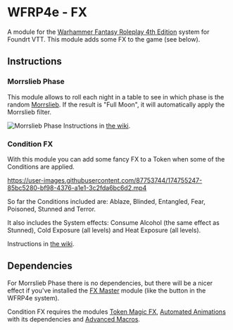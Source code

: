 # WFRP4e - FX

A module for the [Warhammer Fantasy Roleplay 4th Edition](https://foundryvtt.com/packages/wfrp4e) system for Foundrt VTT. This module adds some FX to the game (see below).

## Instructions

### Morrslieb Phase
This module allows to roll each night in a table to see in which phase is the random [Morrslieb](https://warhammerfantasy.fandom.com/wiki/Morrslieb). If the result is "Full Moon", it will automatically apply the Morrslieb filter.

![Morrslieb Phase](https://user-images.githubusercontent.com/87753744/171131896-974097b7-f6f4-4852-9594-31aba67ef17c.jpg)
Instructions in [the wiki](https://github.com/Txus5012/WFRP4e-FX/wiki/Morrslieb-Phase).

### Condition FX
With this module you can add some fancy FX to a Token when some of the Conditions are applied.

https://user-images.githubusercontent.com/87753744/174755247-85bc5280-bf98-4376-a1e1-3c2fda6bc6d2.mp4

So far the Conditions included are: Ablaze, Blinded, Entangled, Fear, Poisoned, Stunned and Terror.

It also includes the System effects: Consume Alcohol (the same effect as Stunned), Cold Exposure (all levels) and Heat Exposure (all levels).

Instructions in [the wiki](https://github.com/Txus5012/WFRP4e-FX/wiki/Condition-FX).

## Dependencies
For Morrslieb Phase there is no dependencies, but there will be a nicer effect if you've installed the [FX Master](https://github.com/ghost-fvtt/fxmaster) module (like the button in the WFRP4e system).

Condition FX requires the modules [Token Magic FX](https://github.com/Feu-Secret/Tokenmagic), [Automated Animations](https://github.com/otigon/automated-jb2a-animations) with its dependencies and [Advanced Macros](https://github.com/League-of-Foundry-Developers/fvtt-advanced-macros).
